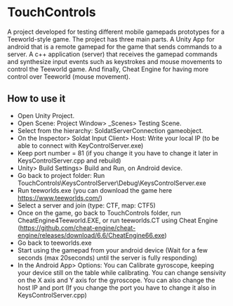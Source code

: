 # TouchControls
A project developed for testing different mobile gamepads prototypes for a Teeworld-style game. The project has three main parts. A Unity App for android that is a remote gamepad for the game that sends commands to a server. A c++ application (server) that receives the gamepad commands and synthesize input events such as keystrokes and mouse movements to control the Teeworld game. And finally, Cheat Engine for having more control over Teeworld (mouse movement).

## How to use it
- Open Unity Project.
- Open Scene: Project Window> _Scenes> Testing Scene.
- Select from the hierarchy: SoldatServerConnection gameobject.
- On the Inspector> Soldat Input Client> Host: Write your local IP (to be able to connect with KeyControlServer.exe)
- Keep port number = 81 (if you change it you have to change it later in KeysControlServer.cpp and rebuild)
- Unity> Build Settings> Build and Run, on Android device.
- Go back to project folder: Run TouchControls\KeysControlServer\Debug\KeysControlServer.exe
- Run teeworlds.exe (you can download the game here https://www.teeworlds.com/)
- Select a server and join (type: CTF, map: CTF5)
- Once on the game, go back to TouchControls folder, run CheatEngine4Teeworld.EXE, or run teeworlds.CT using Cheat Engine (https://github.com/cheat-engine/cheat-engine/releases/download/6.6/CheatEngine66.exe)
- Go back to teeworlds.exe
- Start using the gamepad from your android device (Wait for a few seconds (max 20seconds) until the server is fully responding)
- In the Android App> Options: You can Calibrate gyroscope, keeping your device still on the table while calibrating.
 You can change sensivity on the X axis and Y axis for the gyroscope.
 You can also change the host IP and port (If you change the port you have to change it also in KeysControlServer.cpp)
 

